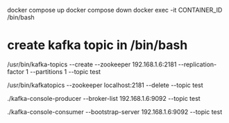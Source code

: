docker compose up
docker compose down
docker exec -it CONTAINER_ID /bin/bash

# create kafka topic in /bin/bash
/usr/bin/kafka-topics --create --zookeeper 192.168.1.6:2181 --replication-factor 1 --partitions 1 --topic test

/usr/bin/kafka­topics ­­--zookeeper localhost:2181 --­­delete --topic test

./kafka­-console­-producer --­­broker-­list 192.168.1.6:9092 ­­--topic test

./kafka-console-consumer --bootstrap-server 192.168.1.6:9092 --topic test
